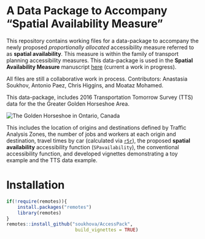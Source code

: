 
<!-- README.md is generated from README.Rmd. Please edit that file -->

# A Data Package to Accompany “Spatial Availability Measure”

This repository contains working files for a data-package to accompany
the newly proposed *proportionally allocated* accessibility measure
referred to as **spatial availability**. This measure is within the
family of transport planning accessibility measures. This data-package
is used in the **Spatial Availability Measure** manuscript
[here](https://github.com/soukhova/Spatial-Availability-Measure)
(current a work in progress).

All files are still a collaborative work in process. Contributors:
Anastasia Soukhov, Antonio Paez, Chris Higgins, and Moataz Mohamed.

<!-- badges: start -->
<!-- badges: end -->

This data-package, includes 2016 Transportation Tomorrow Survey (TTS)
data for the the Greater Golden Horseshoe Area.

![The Golden Horseshoe in Ontario,
Canada](images/Greater-Golden-Horseshoe-Map.png)

This includes the location of origins and destinations defined by
Traffic Analysis Zones, the number of jobs and workers at each origin
and destination, travel times by car (calculated via
[`r5r`](https://github.com/ipeaGIT/r5r)), the proposed **spatial
availability** accessibility function (`SPavailability`), the
conventional accessibility function, and developed vignettes
demonstrating a toy example and the TTS data example.

# Installation

``` r
if(!require(remotes)){
    install.packages("remotes")
    library(remotes)
}
remotes::install_github("soukhova/AccessPack",
                         build_vignettes = TRUE)
```
